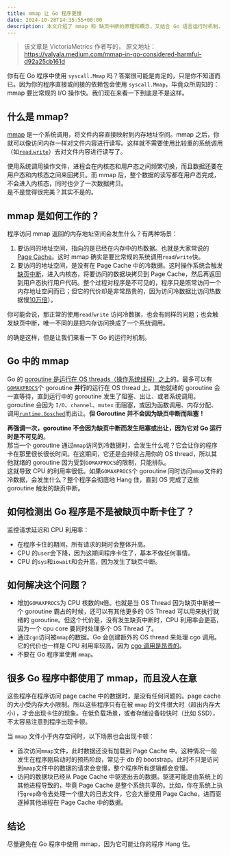```yaml
---
title: mmap 让 Go 程序更慢
date: 2024-10-28T14:35:55+08:00
description: 本文介绍了 mmap 和 缺页中断的原理和概念，又结合 Go 语言运行时机制，来分析为什么 mmap 在 Go 程序里不建议使用。
---
```


> 该文章是 VictoriaMetrics 作者写的，
> 原文地址：
> https://valyala.medium.com/mmap-in-go-considered-harmful-d92a25cb161d

你有在 Go 程序中使用 `syscall.Mmap` 吗？答案很可能是肯定的，只是你不知道而已。因为你的程序直接或间接的依赖包会使用 `syscall.Mmap`，毕竟众所周知的：mmap 要比常规的 I/O 操作快。我们现在来看一下到底是不是这样。

## 什么是 mmap?

[mmap](http://man7.org/linux/man-pages/man2/mmap.2.html) 是一个系统调用，将文件内容直接映射到内存地址空间。mmap 之后，你就可以像访问内存一样对文件内容进行读写。这样就不需要使用比较重的系统调用（如[`read`](http://man7.org/linux/man-pages/man2/read.2.html),[`write`](http://man7.org/linux/man-pages/man2/write.2.html)）去对文件内容进行读写了。

使用系统调用操作文件，进程会在内核态和用户态之间频繁切换，而且数据还要在用户态和内核态之间来回拷贝。而 mmap 后，整个数据的读写都在用户态完成，不会进入内核态，同时也少了一次数据拷贝。  
是不是觉得很完美？其实不是的。

## mmap 是如何工作的？

程序访问 mmap 返回的内存地址空间会发生什么？有两种场景：

1. 要访问的地址空间，指向的是已经在内存中的热数据。也就是大家常说的 [Page Cache](https://www.thomas-krenn.com/en/wiki/Linux_Page_Cache_Basics)。这时 mmap 确实是要比常规的系统调用`read`/`write`快。
2. 要访问的地址空间，是没有在 Page Cache 中的冷数据。这时操作系统会触发[缺页中断](https://en.wikipedia.org/wiki/Page_fault#Major)，进入内核态，将要访问的数据块拷贝到 Page Cache，然后再返回到用户态执行用户代码。整个过程对程序是不可见的，程序只是照常访问一个内存地址空间而已；但它的代价却是非常昂贵的，因为访问冷数据比访问热数据慢[10万倍](https://gist.github.com/jboner/2841832)）。

你可能会说，那正常的使用`read`/`write` 访问冷数据，也会有同样的问题；也会触发缺页中断，唯一不同的是把内存访问换成了一个系统调用。

的确是这样，但是让我们来看一下 Go 的运行时机制。

## Go 中的 mmap

Go 的 [goroutine 是运行在 OS threads（操作系统线程）之上](https://github.com/golang/go/blob/a361ef36af4812815c02dd026c4672837442bf44/src/runtime/proc.go#L16)的。最多可以有[`GOMAXPROCS`](https://golang.org/pkg/runtime/#GOMAXPROCS)个 goroutine **并行**的运行在 OS thread 上。其他就绪的 goroutine 会一直等待，直到运行中的 goroutine 发生了阻塞、出让、或者系统调用。goroutine 会因为 `I/O`、`channel`、`mutex` 而阻塞，或因为函数调用、内存分配、调用[`runtime.Gosched`](https://golang.org/pkg/runtime/#Gosched)而出让。**但 Goroutine 并不会因为缺页中断而阻塞！**

**再强调一次，goroutine 不会因为缺页中断而发生阻塞或出让，因为它对 Go 运行时是不可见的**。  
那当一个 goroutine 通过`mmap`访问到冷数据时，会发生什么呢？它会让你的程序卡在那里很长很长时间。在这期间，它还是会持续占用你的 OS thread，所以其他就绪的 goroutine 因为受到`GOMAXPROCS`的限制，只能排队。  
这就导致 CPU 的利用率很低。如果`GOMAXPROCS`个 goroutine 同时访问`mmap`文件的冷数据，会发生什么？整个程序会彻底地 Hang 住，直到 OS 完成了这些 goroutine 触发的缺页中断。

## 如何检测出 Go 程序是不是被缺页中断卡住了？

监控请求延迟和 CPU 利用率：
- 在程序卡住的期间，所有请求的耗时会整体升高。
- CPU 的`user`会下降，因为这期间程序卡住了，基本不做任何事情。
- CPU 的`sys`和`iowait`和会升高，因为发生了缺页中断。

## 如何解决这个问题？
- 增加`GOMAXPROCS`为 CPU 核数的`N`倍。也就是当 OS Thread 因为缺页中断被一个 goroutine 霸占的时候，还可以有其他更多的 OS Thread 可以用来执行就绪的 goroutine。但这个代价是，没有发生缺页中断时，CPU 利用率会更高，因为一个 cpu core 要同时处理多个 OS Thread 了。
- 通过`cgo`访问被`mmap`的数据。Go 会创建额外的 OS thread 来处理 cgo 调用。它的代价也一样是 CPU 利用率较高，因为 [cgo 调用是昂贵的](https://dave.cheney.net/2016/01/18/cgo-is-not-go)。
- 不要在 Go 程序里使用 `mmap`。


## 很多 Go 程序中都使用了 mmap，而且没人在意

这些程序在程序访问 page cache 中的数据时，是没有任何问题的。page cache 的大小受内存大小限制。所以这些程序只有在被 `mmap` 的文件很大时（超出内存大小），才会出现卡住的现象。在低负载场景，或者存储设备较快时（比如 SSD），不太容易注意到程序出现卡顿。

当 `mmap` 文件小于内存空间时，以下场景也会出现卡顿：

- 首次访问`mmap`文件，此时数据还没有加载到 Page Cache 中。这种情况一般发生在程序刚启动时的预热阶段，常见于 db 的 bootstrap。此时不只是访问到`mmap`文件中的数据的请求会变慢，整个程序所有逻辑都会变慢。
- 访问的数据块已经从 Page Cache 中驱逐出去的数据。驱逐可能是由系统上的其他进程导致的，毕竟 Page Cache 是整个系统共享的。比如，你在系统上执行`grep`命令去处理一个很大的日志文件，它会大量使用 Page Cache，进而驱逐掉其他进程在 Page Cache 中的数据。

## 结论

尽量避免在 Go 程序中使用 mmap，因为它可能让你的程序 Hang 住。 